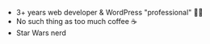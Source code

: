 - 3+ years web developer & WordPress "professional" 🧙‍♂️
- No such thing as too much coffee ☕
- Star Wars nerd
